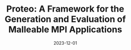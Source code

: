---
title: "Proteo: A Framework for the Generation and Evaluation of Malleable MPI Applications"
collection: publications
permalink: /publication/2023-12-01-Proteo-A-Framework-for-the-Generation-and-Evaluation-of-Malleable-MPI-Applications
type: "journal"
date: 2023-12-01
venue: '<em>Journal of Supercomputing</em>(), pp. -'
citation: ' I. Martín-Álvarez,  J. Aliaga,  M. Castillo, and  <strong>S. Iserte</strong>, &quot;Proteo: A Framework for the Generation and Evaluation of Malleable MPI Applications.&quot; <em>Journal of Supercomputing</em>(), pp. -, Dec. 2023.'
---